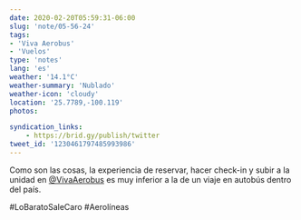 ```yaml
---
date: 2020-02-20T05:59:31-06:00
slug: 'note/05-56-24'
tags:
- 'Viva Aerobus'
- 'Vuelos'
type: 'notes'
lang: 'es'
weather: '14.1°C'
weather-summary: 'Nublado'
weather-icon: 'cloudy'
location: '25.7789,-100.119'
photos:

syndication_links:
    - https://brid.gy/publish/twitter
tweet_id: '1230461797485993986'
---
```

Como son las cosas, la experiencia de reservar, hacer check-in y subir a la unidad en [@VivaAerobus](https://twitter.com/@VivaAerobus) es muy inferior a la de un viaje en autobús dentro del país. 

#LoBaratoSaleCaro
#Aerolíneas   